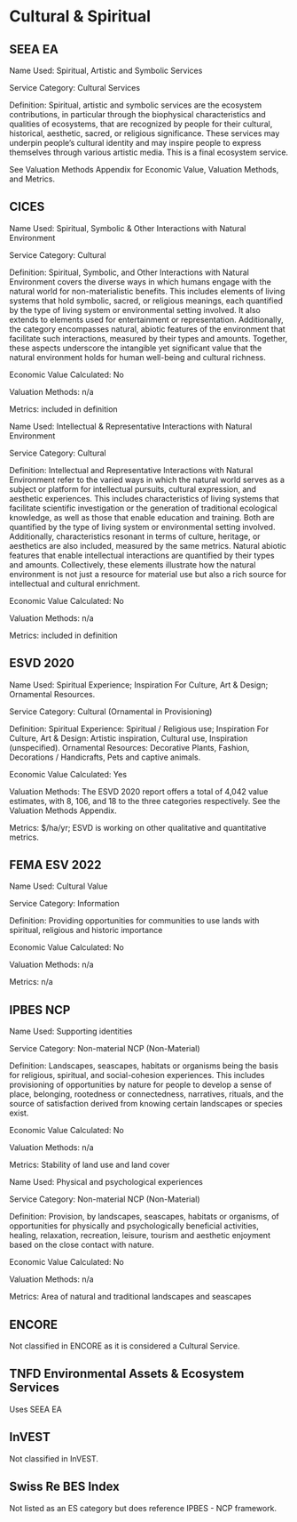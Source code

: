 # Cultural & Spiritual

## SEEA EA

Name Used: Spiritual, Artistic and Symbolic Services &#x20;

Service Category: Cultural Services &#x20;

Definition: Spiritual, artistic and symbolic services are the ecosystem contributions, in particular through the biophysical characteristics and qualities of ecosystems, that are recognized by people for their cultural, historical, aesthetic, sacred, or religious significance. These services may underpin people’s cultural identity and may inspire people to express themselves through various artistic media. This is a final ecosystem service.

See Valuation Methods Appendix for Economic Value, Valuation Methods, and Metrics.

## CICES

Name Used: Spiritual, Symbolic & Other Interactions with Natural Environment

Service Category: Cultural

Definition: Spiritual, Symbolic, and Other Interactions with Natural Environment covers the diverse ways in which humans engage with the natural world for non-materialistic benefits. This includes elements of living systems that hold symbolic, sacred, or religious meanings, each quantified by the type of living system or environmental setting involved. It also extends to elements used for entertainment or representation. Additionally, the category encompasses natural, abiotic features of the environment that facilitate such interactions, measured by their types and amounts. Together, these aspects underscore the intangible yet significant value that the natural environment holds for human well-being and cultural richness.

Economic Value Calculated: No

Valuation Methods: n/a

Metrics: included in definition



Name Used: Intellectual & Representative Interactions with Natural Environment

Service Category: Cultural

Definition: Intellectual and Representative Interactions with Natural Environment refer to the varied ways in which the natural world serves as a subject or platform for intellectual pursuits, cultural expression, and aesthetic experiences. This includes characteristics of living systems that facilitate scientific investigation or the generation of traditional ecological knowledge, as well as those that enable education and training. Both are quantified by the type of living system or environmental setting involved. Additionally, characteristics resonant in terms of culture, heritage, or aesthetics are also included, measured by the same metrics. Natural abiotic features that enable intellectual interactions are quantified by their types and amounts. Collectively, these elements illustrate how the natural environment is not just a resource for material use but also a rich source for intellectual and cultural enrichment.

Economic Value Calculated: No

Valuation Methods: n/a

Metrics: included in definition

## ESVD 2020

Name Used: Spiritual Experience; Inspiration For Culture, Art & Design; Ornamental Resources.

Service Category: Cultural (Ornamental in Provisioning)

Definition: Spiritual Experience: Spiritual / Religious use; Inspiration For Culture, Art & Design: Artistic inspiration, Cultural use, Inspiration (unspecified). Ornamental Resources: Decorative Plants, Fashion, Decorations / Handicrafts, Pets and captive animals.

Economic Value Calculated: Yes

Valuation Methods: The ESVD 2020 report offers a total of 4,042 value estimates, with 8, 106, and 18 to the three categories respectively. See the Valuation Methods Appendix. &#x20;

Metrics: $/ha/yr; ESVD is working on other qualitative and quantitative metrics.

## FEMA ESV 2022

Name Used: Cultural Value

Service Category: Information

Definition: Providing opportunities for communities to use lands with spiritual, religious and historic importance

Economic Value Calculated: No

Valuation Methods: n/a

Metrics: n/a

## IPBES NCP

Name Used: Supporting identities

Service Category: Non-material NCP (Non-Material)

Definition: Landscapes, seascapes, habitats or organisms being the basis for religious, spiritual, and social-cohesion experiences. This includes provisioning of opportunities by nature for people to develop a sense of place, belonging, rootedness or connectedness, narratives, rituals, and the source of satisfaction derived from knowing certain landscapes or species exist.

Economic Value Calculated: No

Valuation Methods: n/a

Metrics: Stability of land use and land cover



Name Used: Physical and psychological experiences

Service Category: Non-material NCP (Non-Material)

Definition: Provision, by landscapes, seascapes, habitats or organisms, of opportunities for physically and psychologically beneficial activities, healing, relaxation, recreation, leisure, tourism and aesthetic enjoyment based on the close contact with nature.

Economic Value Calculated: No

Valuation Methods: n/a

Metrics: Area of natural and traditional landscapes and seascapes

## ENCORE

Not classified in ENCORE as it is considered a Cultural Service.

## TNFD Environmental Assets & Ecosystem Services

Uses SEEA EA

## InVEST

Not classified in InVEST.

## Swiss Re BES Index

Not listed as an ES category but does reference IPBES - NCP framework.
